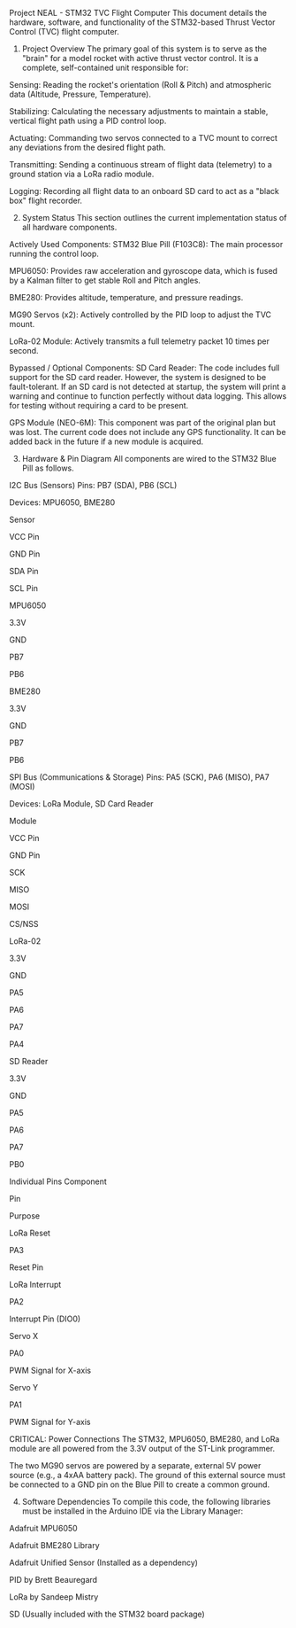 Project NEAL - STM32 TVC Flight Computer
This document details the hardware, software, and functionality of the STM32-based Thrust Vector Control (TVC) flight computer.

1. Project Overview
The primary goal of this system is to serve as the "brain" for a model rocket with active thrust vector control. It is a complete, self-contained unit responsible for:

Sensing: Reading the rocket's orientation (Roll & Pitch) and atmospheric data (Altitude, Pressure, Temperature).

Stabilizing: Calculating the necessary adjustments to maintain a stable, vertical flight path using a PID control loop.

Actuating: Commanding two servos connected to a TVC mount to correct any deviations from the desired flight path.

Transmitting: Sending a continuous stream of flight data (telemetry) to a ground station via a LoRa radio module.

Logging: Recording all flight data to an onboard SD card to act as a "black box" flight recorder.

2. System Status
This section outlines the current implementation status of all hardware components.

Actively Used Components:
STM32 Blue Pill (F103C8): The main processor running the control loop.

MPU6050: Provides raw acceleration and gyroscope data, which is fused by a Kalman filter to get stable Roll and Pitch angles.

BME280: Provides altitude, temperature, and pressure readings.

MG90 Servos (x2): Actively controlled by the PID loop to adjust the TVC mount.

LoRa-02 Module: Actively transmits a full telemetry packet 10 times per second.

Bypassed / Optional Components:
SD Card Reader: The code includes full support for the SD card reader. However, the system is designed to be fault-tolerant. If an SD card is not detected at startup, the system will print a warning and continue to function perfectly without data logging. This allows for testing without requiring a card to be present.

GPS Module (NEO-6M): This component was part of the original plan but was lost. The current code does not include any GPS functionality. It can be added back in the future if a new module is acquired.

3. Hardware & Pin Diagram
All components are wired to the STM32 Blue Pill as follows.

I2C Bus (Sensors)
Pins: PB7 (SDA), PB6 (SCL)

Devices: MPU6050, BME280

Sensor

VCC Pin

GND Pin

SDA Pin

SCL Pin

MPU6050

3.3V

GND

PB7

PB6

BME280

3.3V

GND

PB7

PB6

SPI Bus (Communications & Storage)
Pins: PA5 (SCK), PA6 (MISO), PA7 (MOSI)

Devices: LoRa Module, SD Card Reader

Module

VCC Pin

GND Pin

SCK

MISO

MOSI

CS/NSS

LoRa-02

3.3V

GND

PA5

PA6

PA7

PA4

SD Reader

3.3V

GND

PA5

PA6

PA7

PB0

Individual Pins
Component

Pin

Purpose

LoRa Reset

PA3

Reset Pin

LoRa Interrupt

PA2

Interrupt Pin (DIO0)

Servo X

PA0

PWM Signal for X-axis

Servo Y

PA1

PWM Signal for Y-axis

CRITICAL: Power Connections
The STM32, MPU6050, BME280, and LoRa module are all powered from the 3.3V output of the ST-Link programmer.

The two MG90 servos are powered by a separate, external 5V power source (e.g., a 4xAA battery pack). The ground of this external source must be connected to a GND pin on the Blue Pill to create a common ground.

4. Software Dependencies
To compile this code, the following libraries must be installed in the Arduino IDE via the Library Manager:

Adafruit MPU6050

Adafruit BME280 Library

Adafruit Unified Sensor (Installed as a dependency)

PID by Brett Beauregard

LoRa by Sandeep Mistry

SD (Usually included with the STM32 board package)
